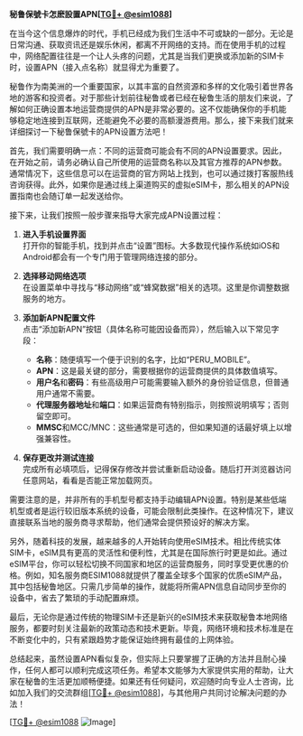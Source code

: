 **秘鲁保號卡怎麽設置APN[[TG💪+ @esim1088](https://t.me/s/esim1088)]**

在当今这个信息爆炸的时代，手机已经成为我们生活中不可或缺的一部分。无论是日常沟通、获取资讯还是娱乐休闲，都离不开网络的支持。而在使用手机的过程中，网络配置往往是一个让人头疼的问题，尤其是当我们更换或添加新的SIM卡时，设置APN（接入点名称）就显得尤为重要了。

秘鲁作为南美洲的一个重要国家，以其丰富的自然资源和多样的文化吸引着世界各地的游客和投资者。对于那些计划前往秘鲁或者已经在秘鲁生活的朋友们来说，了解如何正确设置本地运营商提供的APN是非常必要的。这不仅能确保你的手机能够稳定地连接到互联网，还能避免不必要的高额漫游费用。那么，接下来我们就来详细探讨一下秘鲁保號卡的APN设置方法吧！

首先，我们需要明确一点：不同的运营商可能会有不同的APN设置要求。因此，在开始之前，请务必确认自己所使用的运营商名称以及其官方推荐的APN参数。通常情况下，这些信息可以在运营商的官方网站上找到，也可以通过拨打客服热线咨询获得。此外，如果你是通过线上渠道购买的虚拟eSIM卡，那么相关的APN设置指南也会随订单一起发送给你。

接下来，让我们按照一般步骤来指导大家完成APN设置过程：

1. **进入手机设置界面**  
   打开你的智能手机，找到并点击“设置”图标。大多数现代操作系统如iOS和Android都会有一个专门用于管理网络连接的部分。

2. **选择移动网络选项**  
   在设置菜单中寻找与“移动网络”或“蜂窝数据”相关的选项。这里是你调整数据服务的地方。

3. **添加新APN配置文件**  
   点击“添加新APN”按钮（具体名称可能因设备而异），然后输入以下常见字段：
   - **名称**：随便填写一个便于识别的名字，比如“PERU_MOBILE”。
   - **APN**：这是最关键的部分，需要根据你的运营商提供的具体数值填写。
   - **用户名**和**密码**：有些高级用户可能需要输入额外的身份验证信息，但普通用户通常不需要。
   - **代理服务器地址**和**端口**：如果运营商有特别指示，则按照说明填写；否则留空即可。
   - **MMSC**和MCC/MNC：这些通常是可选的，但如果知道的话最好填上以增强兼容性。

4. **保存更改并测试连接**  
   完成所有必填项后，记得保存修改并尝试重新启动设备。随后打开浏览器访问任意网站，看看是否能正常加载网页。

需要注意的是，并非所有的手机型号都支持手动编辑APN设置。特别是某些低端机型或者是运行较旧版本系统的设备，可能会限制此类操作。在这种情况下，建议直接联系当地的服务商寻求帮助，他们通常会提供预设好的解决方案。

另外，随着科技的发展，越来越多的人开始转向使用eSIM技术。相比传统实体SIM卡，eSIM具有更高的灵活性和便利性，尤其是在国际旅行时更是如此。通过eSIM平台，你可以轻松切换不同国家和地区的运营商服务，同时享受更优惠的价格。例如，知名服务商ESIM1088就提供了覆盖全球多个国家的优质eSIM产品，其中包括秘鲁地区。只需几步简单的操作，就能将所需APN信息自动同步至你的设备中，省去了繁琐的手动配置麻烦。

最后，无论你是通过传统的物理SIM卡还是新兴的eSIM技术来获取秘鲁本地网络服务，都要时刻关注最新的政策动态和技术更新。毕竟，网络环境和技术标准是在不断变化中的，只有紧跟趋势才能保证始终拥有最佳的上网体验。

总结起来，虽然设置APN看似复杂，但实际上只要掌握了正确的方法并且耐心操作，任何人都可以顺利完成这项任务。希望本文能够为大家提供实用的帮助，让大家在秘鲁的生活更加顺畅便捷。如果还有任何疑问，欢迎随时向专业人士咨询，比如加入我们的交流群组[[TG💪+ @esim1088](https://t.me/s/esim1088)]，与其他用户共同讨论解决问题的办法！

[[TG💪+ @esim1088](https://t.me/s/esim1088) ![Image](https://i.postimg.cc/4NQfJmqS/Snipaste-2025-05-13-00-14-12.png)]